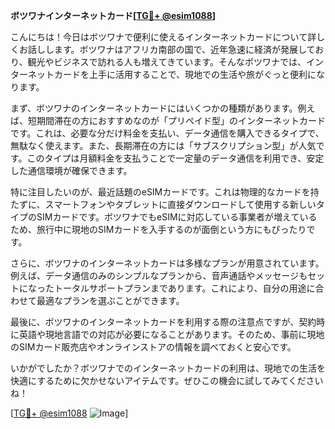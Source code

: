 **ボツワナインターネットカード[[TG💪+ @esim1088](https://t.me/s/esim1088)]**

こんにちは！今日はボツワナで便利に使えるインターネットカードについて詳しくお話しします。ボツワナはアフリカ南部の国で、近年急速に経済が発展しており、観光やビジネスで訪れる人も増えてきています。そんなボツワナでは、インターネットカードを上手に活用することで、現地での生活や旅がぐっと便利になります。

まず、ボツワナのインターネットカードにはいくつかの種類があります。例えば、短期間滞在の方におすすめなのが「プリペイド型」のインターネットカードです。これは、必要な分だけ料金を支払い、データ通信を購入できるタイプで、無駄なく使えます。また、長期滞在の方には「サブスクリプション型」が人気です。このタイプは月額料金を支払うことで一定量のデータ通信を利用でき、安定した通信環境が確保できます。

特に注目したいのが、最近話題のeSIMカードです。これは物理的なカードを持たずに、スマートフォンやタブレットに直接ダウンロードして使用する新しいタイプのSIMカードです。ボツワナでもeSIMに対応している事業者が増えているため、旅行中に現地のSIMカードを入手するのが面倒という方にもぴったりです。

さらに、ボツワナのインターネットカードは多様なプランが用意されています。例えば、データ通信のみのシンプルなプランから、音声通話やメッセージもセットになったトータルサポートプランまであります。これにより、自分の用途に合わせて最適なプランを選ぶことができます。

最後に、ボツワナのインターネットカードを利用する際の注意点ですが、契約時に英語や現地言語での対応が必要になることがあります。そのため、事前に現地のSIMカード販売店やオンラインストアの情報を調べておくと安心です。

いかがでしたか？ボツワナでのインターネットカードの利用は、現地での生活を快適にするために欠かせないアイテムです。ぜひこの機会に試してみてくださいね！

[[TG💪+ @esim1088](https://t.me/s/esim1088) ![Image](https://i.postimg.cc/Y0z9fWf4/image.png)]